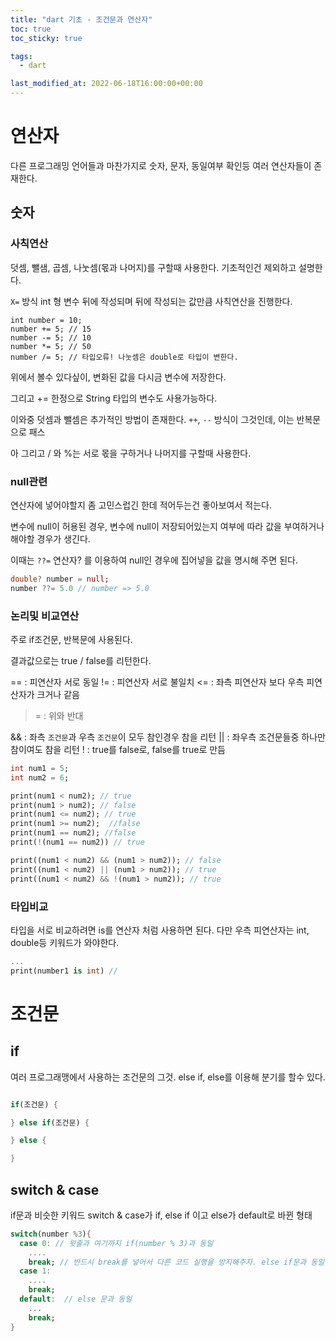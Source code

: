 ```yaml
---
title: "dart 기초 - 조건문과 연산자"
toc: true
toc_sticky: true

tags:
  - dart

last_modified_at: 2022-06-18T16:00:00+00:00
---
```


# 연산자
다른 프로그래밍 언어들과 마찬가지로 숫자, 문자, 동일여부 확인등
여러 연산자들이 존재한다.

## 숫자

### 사칙연산
덧셈, 뺄샘, 곱셈, 나눗셈(몫과 나머지)를 구할때 사용한다.
기초적인건 제외하고 설명한다.

`X=` 방식
int 형 변수 뒤에 작성되며 뒤에 작성되는 값만큼 사칙연산을 진행한다.

```
int number = 10;
number += 5; // 15
number -= 5; // 10
number *= 5; // 50
number /= 5; // 타입오류! 나눗셈은 double로 타입이 변한다.
```
위에서 볼수 있다싶이, 변화된 값을 다시금 변수에 저장한다.

그리고 += 한정으로 String 타입의 변수도 사용가능하다.

이와중 덧셈과 뺄셈은 추가적인 방법이 존재한다.
`++`, `--` 방식이 그것인데,
이는 반복문으로 패스

아 그리고 / 와 %는 서로 몫을 구하거나 나머지를 구할때 사용한다.

### null관련
연산자에 넣어야할지 좀 고민스럽긴 한데 적어두는건 좋아보여서 적는다.

변수에 null이 허용된 경우, 변수에 null이 저장되어있는지 여부에 따라
값을 부여하거나 해야할 경우가 생긴다.

이때는 `??=` 연산자? 를 이용하여 null인 경우에 집어넣을 값을 명시해 주면 된다.
```dart
double? number = null;
number ??= 5.0 // number => 5.0
```

### 논리및 비교연산
주로 if조건문, 반복문에 사용된다.

결과값으로는 true / false를 리턴한다.

== : 피연산자 서로 동일
!= : 피연산자 서로 불일치
<= : 좌측 피연산자 보다 우측 피연산자가 크거나 같음
>= : 위와 반대

&& : 좌측 `조건문`과 우측 `조건문`이 모두 참인경우 참을 리턴
|| : 좌우측 조건문들중 하나만 참이여도 참을 리턴
!  : true를 false로, false를 true로 만듬

```dart
int num1 = 5; 
int num2 = 6;

print(num1 < num2); // true
print(num1 > num2); // false
print(num1 <= num2); // true
print(num1 >= num2);  //false
print(num1 == num2); //false
print(!(num1 == num2)) // true

print((num1 < num2) && (num1 > num2)); // false
print((num1 < num2) || (num1 > num2)); // true
print((num1 < num2) && !(num1 > num2)); // true
```

### 타입비교
타입을 서로 비교하려면 is를 연산자 처럼 사용하면 된다.
다만 우측 피연산자는 int, double등 키워드가 와야한다.

```dart
...
print(number1 is int) //
```
# 조건문
## if
여러 프로그래맹에서 사용하는 조건문의 그것.
else if, else를 이용해 분기를 할수 있다.

```dart

if(조건문) {

} else if(조건문) {

} else {

}
```

## switch & case
if문과 비슷한 키워드
switch & case가 if, else if 이고
else가 default로 바뀐 형태
```dart
switch(number %3){
  case 0: // 윗줄과 여기까지 if(number % 3)과 동일
    ....
    break; // 반드시 break를 넣어서 다른 코드 실행을 방지해주자. else if문과 동일
  case 1:
    ....
    break;
  default:  // else 문과 동일
    ...
    break;
}
```